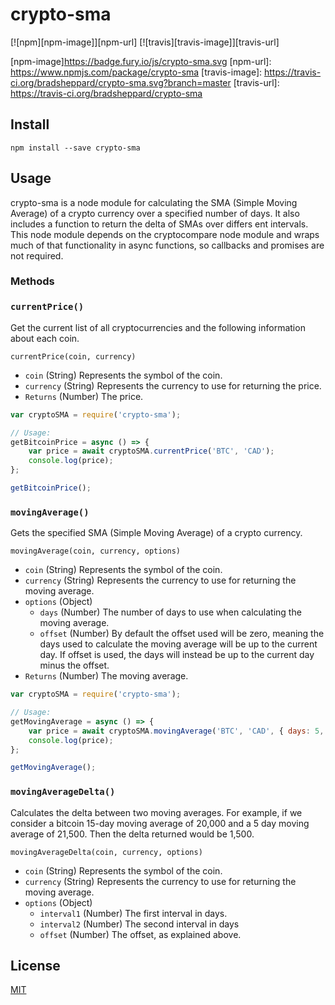 crypto-sma
=============

[![npm][npm-image]][npm-url]
[![travis][travis-image]][travis-url]

[npm-image]https://badge.fury.io/js/crypto-sma.svg
[npm-url]: https://www.npmjs.com/package/crypto-sma
[travis-image]: https://travis-ci.org/bradsheppard/crypto-sma.svg?branch=master
[travis-url]: https://travis-ci.org/bradsheppard/crypto-sma

Install
-------

    npm install --save crypto-sma


Usage
-----
crypto-sma is a node module for calculating the SMA (Simple Moving Average) of a crypto currency over
a specified number of days. It also includes a function to return the delta of SMAs over differs ent intervals.
This node module depends on the cryptocompare node module and wraps much of that functionality in async functions,
so callbacks and promises are not required.


### Methods

### `currentPrice()`

Get the current list of all cryptocurrencies and the following information about each coin.

`currentPrice(coin, currency)`

- `coin` (String) Represents the symbol of the coin.
- `currency` (String) Represents the currency to use for returning the price.
- `Returns` (Number) The price.

```js
var cryptoSMA = require('crypto-sma');

// Usage:
getBitcoinPrice = async () => {
    var price = await cryptoSMA.currentPrice('BTC', 'CAD');
    console.log(price);
};

getBitcoinPrice();
```

### `movingAverage()`

Gets the specified SMA (Simple Moving Average) of a crypto currency.

`movingAverage(coin, currency, options)`

- `coin` (String) Represents the symbol of the coin.
- `currency` (String) Represents the currency to use for returning the moving average.
- `options` (Object)
    - `days` (Number) The number of days to use when calculating the moving average.
    - `offset` (Number) By default the offset used will be zero, meaning the days used to calculate
    the moving average will be up to the current day. If offset is used, the days will instead be up to the current 
    day minus the offset.
- `Returns` (Number) The moving average.

```js
var cryptoSMA = require('crypto-sma');

// Usage:
getMovingAverage = async () => {
    var price = await cryptoSMA.movingAverage('BTC', 'CAD', { days: 5, offset: 2 });
    console.log(price);
};

getMovingAverage();
```

### `movingAverageDelta()`

Calculates the delta between two moving averages. For example, if we consider a bitcoin 15-day moving average
of 20,000 and a 5 day moving average of 21,500. Then the delta returned would be 1,500.

`movingAverageDelta(coin, currency, options)`

- `coin` (String) Represents the symbol of the coin.
- `currency` (String) Represents the currency to use for returning the moving average.
- `options` (Object)
    - `interval1` (Number) The first interval in days.
    - `interval2` (Number) The second interval in days
    - `offset` (Number) The offset, as explained above.

## License

[MIT](LICENSE.md)
